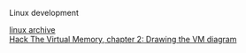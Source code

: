Linux development

[linux archive](https://kernel.googlesource.com/pub/scm/linux/kernel/git/nico/archive/+refs)  
[Hack The Virtual Memory, chapter 2: Drawing the VM diagram](https://blog.holbertonschool.com/hack-the-virtual-memory-drawing-the-vm-diagram/)  
